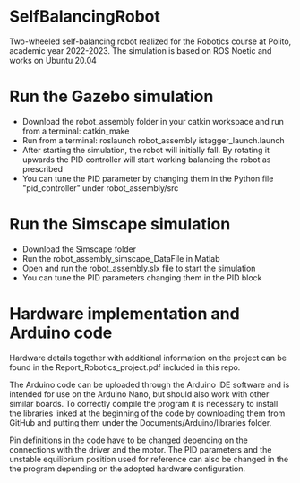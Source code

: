 # SelfBalancingRobot
Two-wheeled self-balancing robot realized for the Robotics course at Polito, academic year 2022-2023. The simulation is based on ROS Noetic and works on Ubuntu 20.04

# Run the Gazebo simulation
- Download the robot_assembly folder in your catkin workspace and run from a terminal: catkin_make
- Run from a terminal: roslaunch robot_assembly istagger_launch.launch
- After starting the simulation, the robot will initially fall. By rotating it upwards the PID controller will start working balancing the robot as prescribed
- You can tune the PID parameter by changing them in the Python file "pid_controller" under robot_assembly/src

# Run the Simscape simulation
- Download the Simscape folder
- Run the robot_assembly_simscape_DataFile in Matlab
- Open and run the robot_assembly.slx file to start the simulation
- You can tune the PID parameters changing them in the PID block

# Hardware implementation and Arduino code
Hardware details together with additional information on the project can be found in the Report_Robotics_project.pdf included in this repo.

The Arduino code can be uploaded through the Arduino IDE software and is intended for use on the Arduino Nano, but should also work with other similar boards. To correctly compile the program it is necessary to install the libraries linked at the beginning of the code by downloading them from GitHub and putting them under the Documents/Arduino/libraries folder.

Pin definitions in the code have to be changed depending on the connections with the driver and the motor. The PID parameters and the unstable equilibrium position used for reference can also be changed in the the program depending on the adopted hardware configuration.

